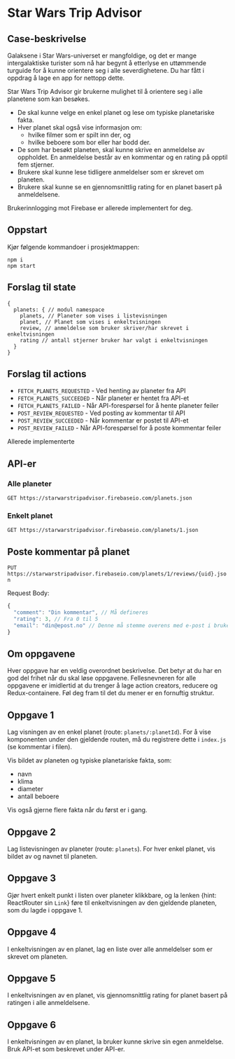# Star Wars Trip Advisor

## Case-beskrivelse

Galaksene i Star Wars-universet er mangfoldige, og det er mange intergalaktiske turister som nå har begynt å etterlyse en uttømmende turguide for å kunne orientere seg i alle severdighetene. Du har fått i oppdrag å lage en app for nettopp dette.

Star Wars Trip Advisor gir brukerne mulighet til å orientere seg i alle planetene som kan besøkes.

* De skal kunne velge en enkel planet og lese om typiske planetariske fakta.
* Hver planet skal også vise informasjon om:
  * hvilke filmer som er spilt inn der, og
  * hvilke beboere som bor eller har bodd der.
* De som har besøkt planeten, skal kunne skrive en anmeldelse av oppholdet. En anmeldelse består av en kommentar og en rating på opptil fem stjerner.
* Brukere skal kunne lese tidligere anmeldelser som er skrevet om planeten.
* Brukere skal kunne se en gjennomsnittlig rating for en planet basert på anmeldelsene.

Brukerinnlogging mot Firebase er allerede implementert for deg.

## Oppstart

Kjør følgende kommandoer i prosjektmappen:

```
npm i
npm start
```

## Forslag til state

```
{
  planets: { // modul namespace
    planets, // Planeter som vises i listevisningen
    planet, // Planet som vises i enkeltvisningen
    review, // anmeldelse som bruker skriver/har skrevet i enkeltvisningen
    rating // antall stjerner bruker har valgt i enkeltvisningen
  }
}
```

## Forslag til actions

* `FETCH_PLANETS_REQUESTED` - Ved henting av planeter fra API
* `FETCH_PLANETS_SUCCEEDED` - Når planeter er hentet fra API-et
* `FETCH_PLANETS_FAILED` - Når API-forespørsel for å hente planeter feiler
* `POST_REVIEW_REQUESTED` - Ved posting av kommentar til API
* `POST_REVIEW_SUCCEEDED` - Når kommentar er postet til API-et
* `POST_REVIEW_FAILED` - Når API-forespørsel for å poste kommentar feiler

Allerede implementerte 

## API-er

### Alle planeter
`GET https://starwarstripadvisor.firebaseio.com/planets.json`

### Enkelt planet
`GET https://starwarstripadvisor.firebaseio.com/planets/1.json`

## Poste kommentar på planet
`PUT https://starwarstripadvisor.firebaseio.com/planets/1/reviews/{uid}.json`

Request Body:

```js
{
  "comment": "Din kommentar", // Må defineres
  "rating": 3, // Fra 0 til 5
  "email": "din@epost.no" // Denne må stemme overens med e-post i brukerkontoen din
}
```

## Om oppgavene

Hver oppgave har en veldig overordnet beskrivelse. Det betyr at du har en god del frihet når du skal løse oppgavene. Fellesnevneren for alle oppgavene er imidlertid at du trenger å lage action creators, reducere og Redux-containere. Føl deg fram til det du mener er en fornuftig struktur.

## Oppgave 1

Lag visningen av en enkel planet (route: `planets/:planetId`). For å vise komponenten under den gjeldende routen, må du registrere dette i `index.js` (se kommentar i filen).

Vis bildet av planeten og typiske planetariske fakta, som:

* navn
* klima
* diameter
* antall beboere

Vis også gjerne flere fakta når du først er i gang.

## Oppgave 2

Lag listevisningen av planeter (route: `planets`). For hver enkel planet, vis bildet av og navnet til planeten.

## Oppgave 3

Gjør hvert enkelt punkt i listen over planeter klikkbare, og la lenken {hint: ReactRouter sin `Link`} føre til enkeltvisningen av den gjeldende planeten, som du lagde i oppgave 1.

## Oppgave 4

I enkeltvisningen av en planet, lag en liste over alle anmeldelser som er skrevet om planeten.

## Oppgave 5

I enkeltvisningen av en planet, vis gjennomsnittlig rating for planet basert på ratingen i alle anmeldelsene.

## Oppgave 6

I enkeltvisningen av en planet, la bruker kunne skrive sin egen anmeldelse. Bruk API-et som beskrevet under API-er.
